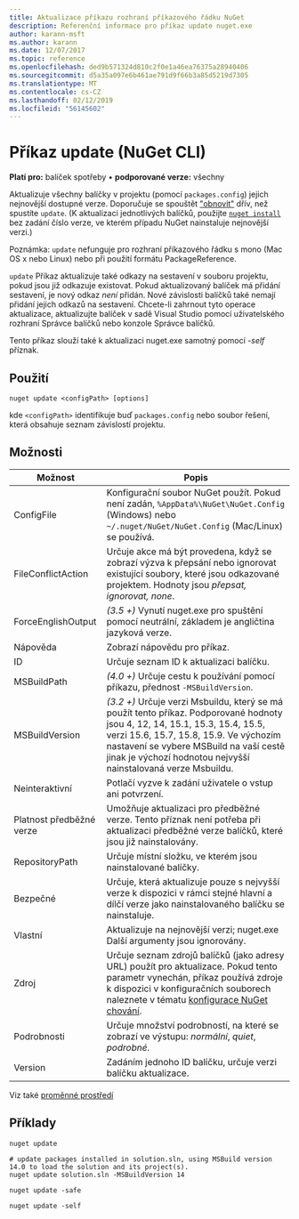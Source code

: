 ```yaml
---
title: Aktualizace příkazu rozhraní příkazového řádku NuGet
description: Referenční informace pro příkaz update nuget.exe
author: karann-msft
ms.author: karann
ms.date: 12/07/2017
ms.topic: reference
ms.openlocfilehash: ded9b571324d810c2f0e1a46ea76375a28940406
ms.sourcegitcommit: d5a35a097e6b461ae791d9f66b3a85d5219d7305
ms.translationtype: MT
ms.contentlocale: cs-CZ
ms.lasthandoff: 02/12/2019
ms.locfileid: "56145602"
---
```

# <a name="update-command-nuget-cli"></a>Příkaz update (NuGet CLI)

**Platí pro:** balíček spotřeby &bullet; **podporované verze:** všechny

Aktualizuje všechny balíčky v projektu (pomocí `packages.config`) jejich nejnovější dostupné verze. Doporučuje se spouštět ["obnovit"](cli-ref-restore.md) dřív, než spustíte `update`. (K aktualizaci jednotlivých balíčků, použijte [ `nuget install` ](cli-ref-install.md) bez zadání číslo verze, ve kterém případu NuGet nainstaluje nejnovější verzi.)

Poznámka: `update` nefunguje pro rozhraní příkazového řádku s mono (Mac OS x nebo Linux) nebo při použití formátu PackageReference.

`update` Příkaz aktualizuje také odkazy na sestavení v souboru projektu, pokud jsou již odkazuje existovat. Pokud aktualizovaný balíček má přidání sestavení, je nový odkaz *není* přidán. Nové závislosti balíčků také nemají přidání jejich odkazů na sestavení. Chcete-li zahrnout tyto operace aktualizace, aktualizujte balíček v sadě Visual Studio pomocí uživatelského rozhraní Správce balíčků nebo konzole Správce balíčků.

Tento příkaz slouží také k aktualizaci nuget.exe samotný pomocí *-self* příznak.

## <a name="usage"></a>Použití

```cli
nuget update <configPath> [options]
```

kde `<configPath>` identifikuje buď `packages.config` nebo soubor řešení, která obsahuje seznam závislostí projektu.

## <a name="options"></a>Možnosti

| Možnost | Popis |
| --- | --- |
| ConfigFile | Konfigurační soubor NuGet použít. Pokud není zadán, `%AppData%\NuGet\NuGet.Config` (Windows) nebo `~/.nuget/NuGet/NuGet.Config` (Mac/Linux) se používá.|
| FileConflictAction | Určuje akce má být provedena, když se zobrazí výzva k přepsání nebo ignorovat existující soubory, které jsou odkazované projektem. Hodnoty jsou *přepsat, ignorovat, none*. |
| ForceEnglishOutput | *(3.5 +)*  Vynutí nuget.exe pro spuštění pomocí neutrální, základem je angličtina jazyková verze. |
| Nápověda | Zobrazí nápovědu pro příkaz. |
| ID | Určuje seznam ID k aktualizaci balíčku. |
| MSBuildPath | *(4.0 +)*  Určuje cestu k používání pomocí příkazu, přednost `-MSBuildVersion`. |
| MSBuildVersion | *(3.2 +)*  Určuje verzi Msbuildu, který se má použít tento příkaz. Podporované hodnoty jsou 4, 12, 14, 15.1, 15.3, 15.4, 15.5, verzi 15.6, 15.7, 15.8, 15.9. Ve výchozím nastavení se vybere MSBuild na vaší cestě jinak je výchozí hodnotou nejvyšší nainstalovaná verze Msbuildu. |
| Neinteraktivní | Potlačí vyzve k zadání uživatele o vstup ani potvrzení. |
| Platnost předběžné verze | Umožňuje aktualizaci pro předběžné verze. Tento příznak není potřeba při aktualizaci předběžné verze balíčků, které jsou již nainstalovány. |
| RepositoryPath | Určuje místní složku, ve kterém jsou nainstalované balíčky. |
| Bezpečné | Určuje, která aktualizuje pouze s nejvyšší verze k dispozici v rámci stejné hlavní a dílčí verze jako nainstalovaného balíčku se nainstaluje. |
| Vlastní | Aktualizuje na nejnovější verzi; nuget.exe Další argumenty jsou ignorovány. |
| Zdroj | Určuje seznam zdrojů balíčků (jako adresy URL) použít pro aktualizace. Pokud tento parametr vynechán, příkaz používá zdroje k dispozici v konfiguračních souborech naleznete v tématu [konfigurace NuGet chování](../consume-packages/configuring-nuget-behavior.md). |
| Podrobnosti | Určuje množství podrobností, na které se zobrazí ve výstupu: *normální*, *quiet*, *podrobné*. |
| Version | Zadáním jednoho ID balíčku, určuje verzi balíčku aktualizace. |

Viz také [proměnné prostředí](cli-ref-environment-variables.md)

## <a name="examples"></a>Příklady

```cli
nuget update

# update packages installed in solution.sln, using MSBuild version 14.0 to load the solution and its project(s).
nuget update solution.sln -MSBuildVersion 14

nuget update -safe

nuget update -self
```
